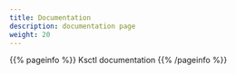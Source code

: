 ```yaml
---
title: Documentation
description: documentation page
weight: 20
---
```


{{% pageinfo %}}
Ksctl documentation
{{% /pageinfo %}}
